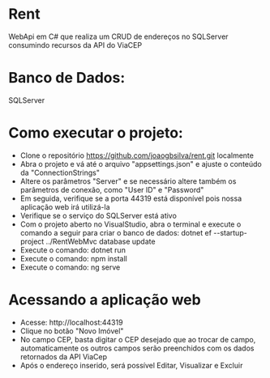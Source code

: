# Rent
WebApi em C# que realiza um CRUD de endereços no SQLServer consumindo recursos da API do ViaCEP 

# Banco de Dados:
SQLServer

# Como executar o projeto:
* Clone o repositório https://github.com/joaogbsilva/rent.git localmente
* Abra o projeto e vá até o arquivo "appsettings.json" e ajuste o conteúdo da "ConnectionStrings"
* Altere os parâmetros "Server" e se necessário altere também os parâmetros de conexão, como "User ID" e "Password"
* Em seguida, verifique se a porta 44319 está disponível pois nossa aplicação web irá utilizá-la
* Verifique se o serviço do SQLServer está ativo
* Com o projeto aberto no VisualStudio, abra o terminal e execute o comando a seguir para criar o banco de dados:
dotnet ef --startup-project ../RentWebMvc database update
* Execute o comando:
dotnet run
* Execute o comando:
npm install
* Execute o comando:
ng serve

# Acessando a aplicação web
* Acesse: http://localhost:44319
* Clique no botão "Novo Imóvel"
* No campo CEP, basta digitar o CEP desejado que ao trocar de campo, automaticamente os outros campos serão preenchidos com os dados retornados da API ViaCep
* Após o endereço inserido, será possível Editar, Visualizar e Excluir 
